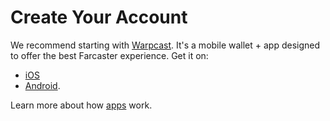 # Create Your Account

We recommend starting with [Warpcast](https://www.warpcast.com/). It's a mobile wallet + app designed to offer the best Farcaster experience. Get it on:

- [iOS](https://apps.apple.com/us/app/warpcast/id1600555445)
- [Android](https://play.google.com/store/apps/details?id=com.farcaster.mobile&hl=en_US&gl=US).

Learn more about how [apps](../learn/what-is-farcaster/apps.md) work.
